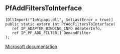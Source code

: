 ## PfAddFiltersToInterface

```
[DllImport("Iphlpapi.dll", SetLastError = true)]
public static extern int PfAddFiltersToInterface(
   ref IP_ADAPTER_BINDING_INFO AdapterInfo,
   ref IP_PF_ADD_FILTER[] DemandFilter
);
```

[Microsoft documentation](https://docs.microsoft.com/en-us/windows/win32/api/iphlpapi/nf-iphlpapi-pfaddfilterstointerface)
